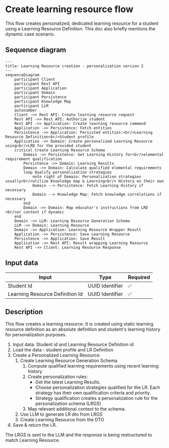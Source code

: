 # Create learning resource flow

This flow creates personalized, dedicated learning resource for a student using a Learning Resource Definition. This doc
also briefly mentions the dynamic case scenario.

## Sequence diagram

```mermaid
---
title: Learning Resource creation - personalization version 2
---
sequenceDiagram
    participant Client
    participant Rest API
    participant Application
    participant Domain
    participant Persistence
    participant Knowledge Map
    participant LLM
    autonumber
    Client ->> Rest API: Create learning resource request
    Rest API ->> Rest API: Authorize student
    Rest API ->> Application: Create learning resource command
    Application ->> Persistence: Fetch entities
    Persistence ->> Application: Persisted entities:<br/>Learning Resource Definition<br/>Student profile
    Application ->> Domain: Create personalized Learning Resource using<br/>LRD for the provided student
    critical Create Learning Resource Schema
        Domain ->> Persistence: Get Learning History for<br/>elemental requirement qualification
        Persistence ->> Domain: Learning Results
        Domain ->> Domain: Calculate qualified elemental requirements
        loop Qualify personalization strategies
            note right of Domain: Personalization strategies usually<br/>utilize Knowledge map & Learning<br/> History on their own
            Domain --> Persistence: Fetch Learning History if necessary
            Domain --> Knowledge Map: Fetch knowledge correlations if necessary
        end
        Domain ->> Domain: Map educator's instructions from LRD <br/>or context if dynamic
    end
    Domain ->> LLM: Learning Resource Generation Schema
    LLM ->> Domain: Learning Resource
    Domain ->> Application: Learning Resource Wrapper Result
    Application ->> Persistence: Save Learning Resource
    Persistence ->> Application: Save Result
    Application ->> Rest API: Result wrapping Learning Resource
    Rest API ->> Client: Learning Resource Response

```

## Input data

| Input                           | Type            | Required |
|---------------------------------|-----------------|----------|
| Student Id                      | UUID Identifier | ✅        |
| Learning Resource Definition Id | UUID Identifier | ✅        |

## Description

This flow creates a learning resource. It is created using static learning resource definition as an absolute definition
and student's learning history for personalization purposes.

1. Input data: Student id and Learning Resource Definition id
2. Load the data - student profile and LR Definition
3. Create a Personalized Learning Resource:
   1. Create Learning Resource Generation Schema
      1. Compute qualified learning requirements using recent learning history
      2. Create personalization rules:
         - Get the latest Learning Results.
         - Choose personalization strategies qualified for the LR. Each strategy has their own qualification criteria and priority.
         - Strategy qualification creates a personalization rule for the personalization schema (LRGS)
      3. Map relevant additional context to the schema.
   2. Use LLM to generate LR dto from LRGS
   3. Create Learning Resource from the DTO
4. Save & return the LR.

The LRGS is sent to the LLM and the response is being restructured to match Learning Resource.